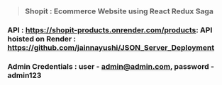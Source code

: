 >### Shopit : Ecommerce Website using React Redux Saga
### API : https://shopit-products.onrender.com/products: API hoisted on Render : https://github.com/jainnayushi/JSON_Server_Deployment

### Admin Credentials : user - admin@admin.com, password - admin123
